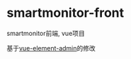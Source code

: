 # smartmonitor-front
smartmonitor前端, vue项目

基于[vue-element-admin](https://github.com/PanJiaChen/vue-element-admin)的修改
